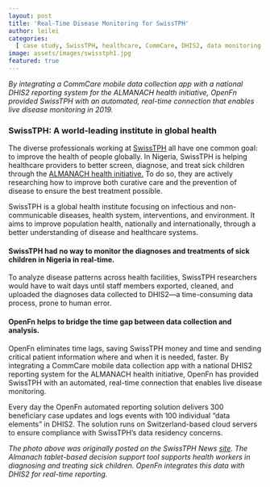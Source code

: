 ```yaml
---
layout: post
title: 'Real-Time Disease Monitoring for SwissTPH'
author: leilei
categories:
  [ case study, SwissTPH, healthcare, CommCare, DHIS2, data monitoring ]
image: assets/images/swisstph1.jpg
featured: true
---
```


 _By integrating a CommCare mobile data collection app with a national DHIS2 reporting system for the ALMANACH health initiative, OpenFn provided SwissTPH with an automated, real-time connection that enables live disease monitoring in 2019._

### SwissTPH: A world-leading institute in global health

The diverse professionals working at [SwissTPH](https://www.swisstph.ch/en/) all have one common goal: to improve the health of people globally. In Nigeria, SwissTPH is helping healthcare providers to better screen, diagnose, and treat sick children through the [ALMANACH health initiative.](https://www.swisstph.ch/en/projects/project-detail/project-action/detail/project-controller/Projects/project/implementation-of-almanach-in-the-icrc/) To do so, they are actively researching how to improve both curative care and the prevention of disease to ensure the best treatment possible. 

SwissTPH is a global health institute focusing on infectious and non-communicable diseases, health system, interventions, and environment. It aims to improve population health, nationally and internationally, through a better understanding of disease and healthcare systems.

#### SwissTPH had no way to monitor the diagnoses and treatments of sick children in Nigeria in real-time. 

 To analyze disease patterns across health facilities, SwissTPH researchers would have to wait days until staff members exported, cleaned, and uploaded the diagnoses data collected to DHIS2—a time-consuming data process, prone to human error. 

#### OpenFn helps to bridge the time gap between data collection and analysis.

OpenFn eliminates time lags, saving SwissTPH money and time and sending critical patient information where and when it is needed, faster. By integrating a CommCare mobile data collection app with a national DHIS2 reporting system for the ALMANACH health initiative, OpenFn has provided SwissTPH with an automated, real-time connection that enables live disease monitoring. 

Every day the OpenFn automated reporting solution delivers 300 beneficiary case updates and logs events with 100 individual “data elements” in DHIS2. The solution runs on Switzerland-based cloud servers to ensure compliance with SwissTPH’s data residency concerns. 

_The photo above was originally posted on the SwissTPH News [site](https://www.swisstph.ch/de/swiss-tph-news/news-detail-d/news/improving-health-of-children-in-nigeria/). The Almanach tablet-based decision support tool supports health workers in diagnosing and treating sick children. OpenFn integrates this data with DHIS2 for real-time reporting._
